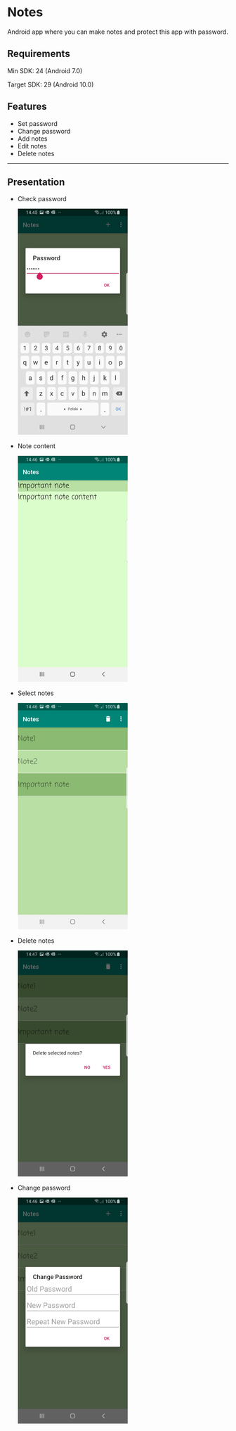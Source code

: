 # Notes

Android app where you can make notes and protect this app with password.

## Requirements

Min SDK: 24 (Android 7.0)

Target SDK: 29 (Android 10.0)

## Features

- Set password
- Change password
- Add notes
- Edit notes
- Delete notes

---

## Presentation

- Check password

    <img src="readmeFiles/passwordCheck.jpg" alt="CheckPassword" width="250"/>

- Note content

    <img src="readmeFiles/noteContent.jpg" alt="EditNote" width="250"/>

- Select notes

    <img src="readmeFiles/selectNotes.jpg" alt="SelectNotes" width="250"/>

- Delete notes

    <img src="readmeFiles/deleteNotes.jpg" alt="DeleteNotes" width="250"/>
    

- Change password

    <img src="readmeFiles/changePassword.jpg" alt="ChangePassword" width="250"/>
